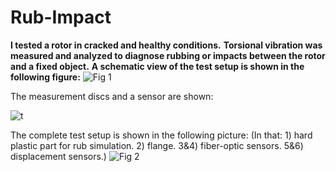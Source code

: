 # Rub-Impact
**I tested a rotor in cracked and healthy conditions.** 
**Torsional vibration was measured and analyzed to diagnose rubbing or impacts between the rotor and a fixed object.** 
**A schematic view of the test setup is shown in the following figure:**
![Fig 1](https://github.com/hajnayeb/Rub-Impact/assets/74108898/5ffdc710-0342-4138-9141-c6ba8930ce90)

The measurement discs and a sensor are shown:

![t](https://github.com/hajnayeb/Rub-Impact/assets/74108898/456cb680-a25a-484d-b3e8-39246cfa8a3b)

The complete test setup is shown in the following picture:
(In that: 1) hard plastic part for rub simulation. 2) flange. 3&4) fiber-optic sensors. 5&6) displacement sensors.)
![Fig 2](https://github.com/hajnayeb/Rub-Impact/assets/74108898/25db8735-6a55-467d-a1dd-f2928d575597)
